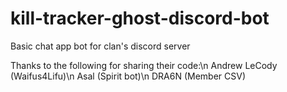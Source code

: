 # kill-tracker-ghost-discord-bot
Basic chat app bot for clan's discord server

Thanks to the following for sharing their code:\n
Andrew LeCody (Waifus4Lifu)\n
Asal (Spirit bot)\n
DRA6N (Member CSV)
